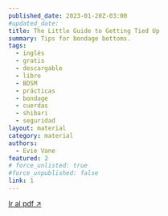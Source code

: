 ```yaml
---
published_date: 2023-01-20Z-03:00
#updated_date:
title: The Little Guide to Getting Tied Up
summary: Tips for bondage bottoms.
tags:
  - inglés
  - gratis
  - descargable
  - libro
  - BDSM
  - prácticas
  - bondage
  - cuerdas
  - shibari
  - seguridad
layout: material
category: material
authors:
  - Evie Vane
featured: 2
# force_unlisted: true
#force_unpublished: false
link: 1
---
```


<script>
  import guia from '$lib/posts/material/media/the-little-guide-to-getting-tied-up/1.pdf'
</script>

<object title="{title}" data={guia} type="application/pdf" width="50rem" height="1000px" alt="pdf">
<a href={guia}>Ir al pdf ↗️</a>
</object> 
